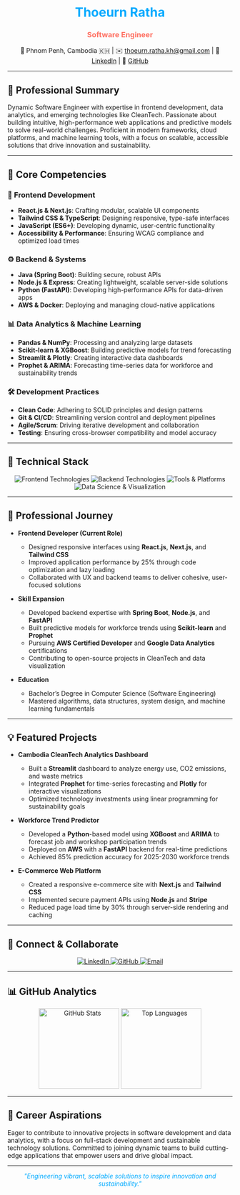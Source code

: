 <div align="center">
  <h1 style="color: #00aaff;">Thoeurn Ratha</h1>
  <h3 style="color: #ff6f61;">Software Engineer</h3>
  <p>📍 Phnom Penh, Cambodia 🇰🇭 | ✉️ <a href="mailto:thoeurn.ratha.kh@gmail.com">thoeurn.ratha.kh@gmail.com</a> | 🔗 <a href="https://linkedin.com/in/your-profile">LinkedIn</a> | 🐙 <a href="https://github.com/Ari-ICU">GitHub</a></p>
</div>

---

## 🌟 Professional Summary

Dynamic Software Engineer with expertise in frontend development, data analytics, and emerging technologies like CleanTech. Passionate about building intuitive, high-performance web applications and predictive models to solve real-world challenges. Proficient in modern frameworks, cloud platforms, and machine learning tools, with a focus on scalable, accessible solutions that drive innovation and sustainability.

---

## 🚀 Core Competencies

### 🎨 Frontend Development
- **React.js & Next.js**: Crafting modular, scalable UI components
- **Tailwind CSS & TypeScript**: Designing responsive, type-safe interfaces
- **JavaScript (ES6+)**: Developing dynamic, user-centric functionality
- **Accessibility & Performance**: Ensuring WCAG compliance and optimized load times

### ⚙️ Backend & Systems
- **Java (Spring Boot)**: Building secure, robust APIs
- **Node.js & Express**: Creating lightweight, scalable server-side solutions
- **Python (FastAPI)**: Developing high-performance APIs for data-driven apps
- **AWS & Docker**: Deploying and managing cloud-native applications

### 📊 Data Analytics & Machine Learning
- **Pandas & NumPy**: Processing and analyzing large datasets
- **Scikit-learn & XGBoost**: Building predictive models for trend forecasting
- **Streamlit & Plotly**: Creating interactive data dashboards
- **Prophet & ARIMA**: Forecasting time-series data for workforce and sustainability trends

### 🛠️ Development Practices
- **Clean Code**: Adhering to SOLID principles and design patterns
- **Git & CI/CD**: Streamlining version control and deployment pipelines
- **Agile/Scrum**: Driving iterative development and collaboration
- **Testing**: Ensuring cross-browser compatibility and model accuracy

---

## 🧰 Technical Stack

<p align="center">
  <img src="https://skillicons.dev/icons?i=react,nextjs,js,ts,html,css,tailwind&theme=light" alt="Frontend Technologies"/>
  <img src="https://skillicons.dev/icons?i=java,spring,nodejs,express,python,fastapi&theme=light" alt="Backend Technologies"/>
  <img src="https://skillicons.dev/icons?i=aws,docker,git,github,jenkins,vscode,postman&theme=light" alt="Tools & Platforms"/>
  <img src="https://skillicons.dev/icons?i=sklearn&theme=light" alt="Data Science & Visualization"/>
</p>

---

## 🌱 Professional Journey

- **Frontend Developer (Current Role)**  
  - Designed responsive interfaces using **React.js**, **Next.js**, and **Tailwind CSS**  
  - Improved application performance by 25% through code optimization and lazy loading  
  - Collaborated with UX and backend teams to deliver cohesive, user-focused solutions  

- **Skill Expansion**  
  - Developed backend expertise with **Spring Boot**, **Node.js**, and **FastAPI**  
  - Built predictive models for workforce trends using **Scikit-learn** and **Prophet**  
  - Pursuing **AWS Certified Developer** and **Google Data Analytics** certifications  
  - Contributing to open-source projects in CleanTech and data visualization  

- **Education**  
  - Bachelor’s Degree in Computer Science (Software Engineering)  
  - Mastered algorithms, data structures, system design, and machine learning fundamentals  

---

## 💡 Featured Projects

- **Cambodia CleanTech Analytics Dashboard**  
  - Built a **Streamlit** dashboard to analyze energy use, CO2 emissions, and waste metrics  
  - Integrated **Prophet** for time-series forecasting and **Plotly** for interactive visualizations  
  - Optimized technology investments using linear programming for sustainability goals  

- **Workforce Trend Predictor**  
  - Developed a **Python**-based model using **XGBoost** and **ARIMA** to forecast job and workshop participation trends  
  - Deployed on **AWS** with a **FastAPI** backend for real-time predictions  
  - Achieved 85% prediction accuracy for 2025-2030 workforce trends  

- **E-Commerce Web Platform**  
  - Created a responsive e-commerce site with **Next.js** and **Tailwind CSS**  
  - Implemented secure payment APIs using **Node.js** and **Stripe**  
  - Reduced page load time by 30% through server-side rendering and caching  

---

## 🤝 Connect & Collaborate

<p align="center">
  <a href="https://linkedin.com/in/your-profile">
    <img src="https://img.shields.io/badge/LinkedIn-0077B5?style=flat-square&logo=linkedin&logoColor=white" alt="LinkedIn"/>
  </a>
  <a href="https://github.com/Ari-ICU">
    <img src="https://img.shields.io/badge/GitHub-181717?style=flat-square&logo=github&logoColor=white" alt="GitHub"/>
  </a>
  <a href="mailto:thoeurn.ratha.kh@gmail.com">
    <img src="https://img.shields.io/badge/Email-D14836?style=flat-square&logo=gmail&logoColor=white" alt="Email"/>
  </a>
</p>

---

## 📊 GitHub Analytics

<p align="center">
  <img height="180em" src="https://github-readme-stats.vercel.app/api?username=Ari-ICU&show_icons=true&theme=radical&include_all_commits=true&count_private=true" alt="GitHub Stats"/>
  <img height="180em" src="https://github-readme-stats.vercel.app/api/top-langs/?username=Ari-ICU&layout=compact&langs_count=8&theme=radical" alt="Top Languages"/>
</p>

---

## 🎯 Career Aspirations

Eager to contribute to innovative projects in software development and data analytics, with a focus on full-stack development and sustainable technology solutions. Committed to joining dynamic teams to build cutting-edge applications that empower users and drive global impact.

---

<div align="center">
  <i style="color: #00aaff;">"Engineering vibrant, scalable solutions to inspire innovation and sustainability."</i>
</div>
